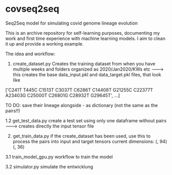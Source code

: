 # covseq2seq
Seq2Seq model for simulating covid genome lineage evolution

This is an archive repository for self-learning purposes, documenting my work and first time experience with machine learning models. I aim to clean it up and provide a working example.


The idea and workflow:

1. create_dataset.py Creates the training dataset from when you have multiple weeks and folders organized as
2020/Jan2020/KWs etc ---> this creates the base data_input.pkl and data_target.pkl files, that look like

['C241T T445C C1513T C3037T C6286T C14408T G21255C C22377T A23403G C25000T C26801G C28932T G29645T', ...]

TO DO: save their lineage alongside - as dictionary (not the same as the pairs!!) 

1.2 get_test_data.py
create a test set using only one dataframe without pairs ---> creates directly the input tensor file  

2. get_train_data.py
if the create_dataset has been used, use this to process the pairs into input and target tensors
current dimensions: (, 94) (, 36)

3.1 train_model_gpu.py
workflow to train the model

3.2 simulator.py
simulate the entwicklung  
